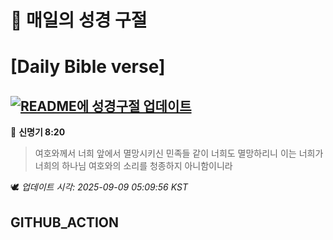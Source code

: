 # 🙏 매일의 성경 구절
# [Daily Bible verse]
## [![README에 성경구절 업데이트](https://github.com/DONGSUKA/first_test/actions/workflows/update-readme-bible.yml/badge.svg)](https://github.com/DONGSUKA/first_test/actions/workflows/update-readme-bible.yml)
<!-- START_BIBLE_VERSE -->
📖 **신명기 8:20**
> 여호와께서 너희 앞에서 멸망시키신 민족들 같이 너희도 멸망하리니 이는 너희가 너희의 하나님 여호와의 소리를 청종하지 아니함이니라

🕊️ _업데이트 시각: 2025-09-09 05:09:56 KST_
  <!-- END_BIBLE_VERSE -->
## GITHUB_ACTION
